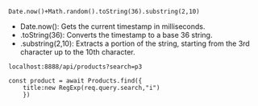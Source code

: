 ```Date.now()+Math.random().toString(36).substring(2,10)```
* Date.now(): Gets the current timestamp in milliseconds.
* .toString(36): Converts the timestamp to a base 36 string.
* .substring(2,10): Extracts a portion of the string, starting from the 3rd character up to the 10th character.


```localhost:8888/api/products?search=p3```

```
const product = await Products.find({
    title:new RegExp(req.query.search,"i")
    })
```
